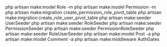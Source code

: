 ##

php artisan make:model Role -m
php artisan make:model Permission -m
php artisan make:migration create_permission_role_pivot_table
php artisan make:migration create_role_user_pivot_table
php artisan make:seeder UserSeeder
php artisan make:seeder RoleSeeder
php artisan make:seeder PermissionSeeder
php artisan make:seeder PermissionRoleSeeder
php artisan make:seeder RoleUserSeeder 
php artisan make:model Post -a
php artisan make:model Comment -a
php artisan make:middleware AuthGates